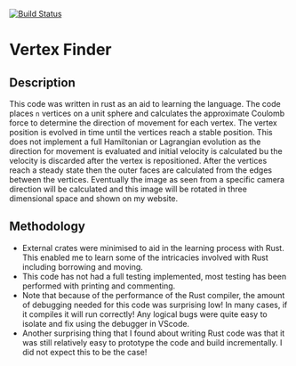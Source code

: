 [![Build Status](https://app.travis-ci.com/pauleaster/vertex_finder.svg?branch=main)](https://app.travis-ci.com/pauleaster/vertex_finder)

# Vertex Finder
## Description
This code was written in rust as an aid to learning the language. The code places `n` vertices on a unit sphere and calculates the approximate Coulomb force to determine the direction of movement for each vertex. The vertex position is evolved in time until the vertices reach a stable position. This does not implement a full Hamiltonian or Lagrangian evolution as the direction for movement is evaluated and initial velocity is calculated bu the velocity is discarded after the vertex is repositioned. After the vertices reach a steady state then the outer faces are calculated from the edges between the vertices. Eventually the image as seen from a specific camera direction will be calculated and this image will be rotated in three dimensional space and shown on my website.
## Methodology
+ External crates were minimised to aid in the learning process with Rust. This enabled me to learn some of the intricacies involved with Rust including borrowing and moving.  
+ This code has not had a full testing implemented, most testing has been performed with printing and commenting.
+ Note that because of the performance of the Rust compiler, the amount of debugging needed for this code was surprising low! In many cases, if it compiles it will run correctly! Any logical bugs were quite easy to isolate and fix using the debugger in VScode.
+ Another surprising thing that I found about writing Rust code was that it was still relatively easy to prototype the code and build incrementally. I did not expect this to be the case!
